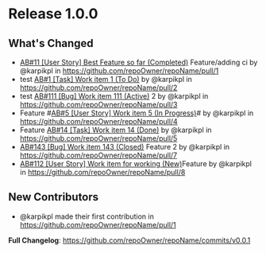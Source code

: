 # Release 1.0.0

## What's Changed

* [AB#11 [User Story] Best Feature so far (Completed)](https://dev.azure.com/adoOrg/adoProject/_workitems/edit/11) Feature/adding ci by @karpikpl in https://github.com/repoOwner/repoName/pull/1
* test [AB#1 [Task] Work item 1 (To Do)](https://dev.azure.com/adoOrg/adoProject/_workitems/edit/1) by @karpikpl in https://github.com/repoOwner/repoName/pull/2
* test [AB#111 [Bug] Work item 111 (Active)](https://dev.azure.com/adoOrg/adoProject/_workitems/edit/111) 2 by @karpikpl in https://github.com/repoOwner/repoName/pull/3
* Feature #[AB#5 [User Story] Work item 5 (In Progress)](https://dev.azure.com/adoOrg/adoProject/_workitems/edit/5)# by @karpikpl in https://github.com/repoOwner/repoName/pull/4
* Feature [AB#14 [Task] Work item 14 (Done)](https://dev.azure.com/adoOrg/adoProject/_workitems/edit/14) by @karpikpl in https://github.com/repoOwner/repoName/pull/5
* [AB#143 [Bug] Work item 143 (Closed)](https://dev.azure.com/adoOrg/adoProject/_workitems/edit/143) Feature 2 by @karpikpl in https://github.com/repoOwner/repoName/pull/7
* [AB#112 [User Story] Work item for working (New)](https://dev.azure.com/adoOrg/adoProject/_workitems/edit/112)Feature by @karpikpl in https://github.com/repoOwner/repoName/pull/8

## New Contributors

* @karpikpl made their first contribution in https://github.com/repoOwner/repoName/pull/1

**Full Changelog**: https://github.com/repoOwner/repoName/commits/v0.0.1